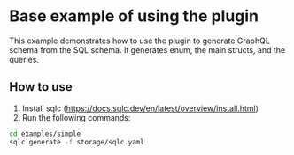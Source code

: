 # Base example of using the plugin

This example demonstrates how to use the plugin to generate GraphQL schema from the SQL schema.
It generates enum, the main structs, and the queries.

## How to use
1. Install sqlc (https://docs.sqlc.dev/en/latest/overview/install.html)
2. Run the following commands:
```bash
cd examples/simple 
sqlc generate -f storage/sqlc.yaml
```